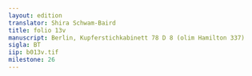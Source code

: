 ```yaml
---
layout: edition
translator: Shira Schwam-Baird
title: folio 13v
manuscript: Berlin, Kupferstichkabinett 78 D 8 (olim Hamilton 337)
sigla: BT
iip: b013v.tif
milestone: 26
---
```



